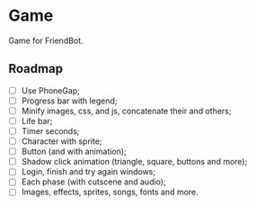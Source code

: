 # Game
Game for FriendBot.

## Roadmap
- [ ] Use PhoneGap;
- [ ] Progress bar with legend;
- [ ] Minify images, css, and js, concatenate their and others;
- [ ] Life bar;
- [ ] Timer seconds;
- [ ] Character with sprite;
- [ ] Button (and with animation);
- [ ] Shadow click animation (triangle, square, buttons and more);
- [ ] Login, finish and try again windows;
- [ ] Each phase (with cutscene and audio);
- [ ] Images, effects, sprites, songs, fonts and more.
